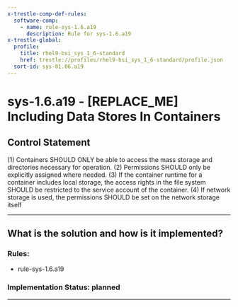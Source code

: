 ```yaml
---
x-trestle-comp-def-rules:
  software-comp:
    - name: rule-sys-1.6.a19
      description: Rule for sys-1.6.a19
x-trestle-global:
  profile:
    title: rhel9-bsi_sys_1_6-standard
    href: trestle://profiles/rhel9-bsi_sys_1_6-standard/profile.json
  sort-id: sys-01.06.a19
---
```


# sys-1.6.a19 - \[REPLACE_ME\] Including Data Stores In Containers

## Control Statement

(1) Containers SHOULD ONLY be able to access the mass storage and directories necessary for operation. (2) Permissions SHOULD only be explicitly assigned where needed. (3) If the container runtime for a container includes local storage, the access rights in the file system SHOULD be restricted to the service account of the container. (4) If network storage is used, the permissions SHOULD be set on the network storage itself

______________________________________________________________________

## What is the solution and how is it implemented?

<!-- For implementation status enter one of: implemented, partial, planned, alternative, not-applicable -->

<!-- Note that the list of rules under ### Rules: is read-only and changes will not be captured after assembly to JSON -->

<!-- Add control implementation description here for control: sys-1.6.a19 -->

### Rules:

  - rule-sys-1.6.a19

### Implementation Status: planned

______________________________________________________________________
